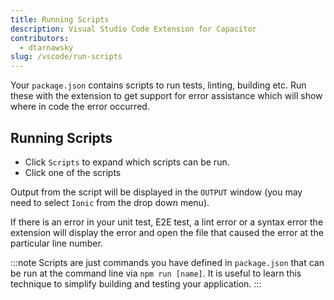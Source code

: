 ```yaml
---
title: Running Scripts
description: Visual Studio Code Extension for Capacitor
contributors:
  - dtarnawsky
slug: /vscode/run-scripts
---
```


Your `package.json` contains scripts to run tests, linting, building etc. Run these with the extension to get support for error assistance which will show where in code the error occurred.

## Running Scripts

- Click `Scripts` to expand which scripts can be run.
- Click one of the scripts

Output from the script will be displayed in the `OUTPUT` window (you may need to select `Ionic` from the drop down menu).

If there is an error in your unit test, E2E test, a lint error or a syntax error the extension will display the error and open the file that caused the error at the particular line number.

:::note
Scripts are just commands you have defined in `package.json` that can be run at the command line via `npm run [name]`. It is useful to learn this technique to simplify building and testing your application.
:::